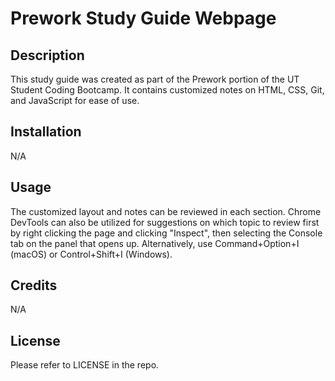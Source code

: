 # Prework Study Guide Webpage

## Description

This study guide was created as part of the Prework portion of the UT Student Coding Bootcamp. It contains customized notes on HTML, CSS, Git, and JavaScript for ease of use.

## Installation

N/A

## Usage

The customized layout and notes can be reviewed in each section. Chrome DevTools can also be utilized for suggestions on which topic to review first by right clicking the page and clicking "Inspect", then selecting the Console tab on the panel that opens up. Alternatively, use Command+Option+I (macOS) or Control+Shift+I (Windows).

## Credits

N/A

## License

Please refer to LICENSE in the repo.